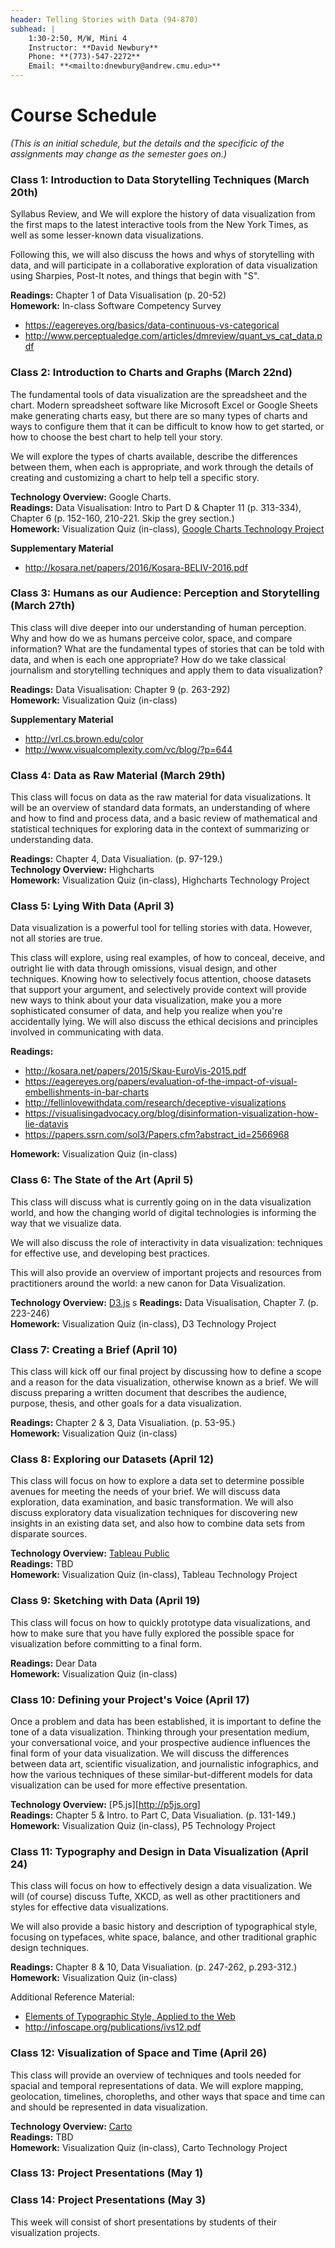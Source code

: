 ```yaml
---
header: Telling Stories with Data (94-870)
subhead: |
    1:30-2:50, M/W, Mini 4  
    Instructor: **David Newbury**  
    Phone: **(773)-547-2272**  
    Email: **<mailto:dnewbury@andrew.cmu.edu>**  
---
```


# Course Schedule

*(This is an initial schedule, but the details and the specificic of the assignments may change as the semester goes on.)* 

### Class 1: Introduction to Data Storytelling Techniques (March 20th)

Syllabus Review, and 
We will explore the history of data visualization from the first maps to the latest interactive tools from the New York Times, as well as some lesser-known data visualizations.

Following this, we will also discuss the hows and whys of storytelling with data, and will participate in a collaborative exploration of data visualization using Sharpies, Post-It notes, and things that begin with "S". 

**Readings:** Chapter 1 of Data Visualisation (p. 20-52)  
**Homework:** In-class Software Competency Survey

* <https://eagereyes.org/basics/data-continuous-vs-categorical>
* <http://www.perceptualedge.com/articles/dmreview/quant_vs_cat_data.pdf>

### Class 2: Introduction to Charts and Graphs (March 22nd)


The fundamental tools of data visualization are the spreadsheet and the chart. Modern spreadsheet software like Microsoft Excel or Google Sheets make generating charts easy, but there are so many types of charts and ways to configure them that it can be difficult to know how to get started, or how to choose the best chart to help tell your story.

We will explore the types of charts available, describe the differences between them, when each is appropriate, and work through the details of creating and customizing a chart to help tell a specific story. 

**Technology Overview:** Google Charts.  
**Readings:** Data Visualisation: Intro to Part D & Chapter 11 (p. 313-334), Chapter 6 (p. 152-160, 210-221. Skip the grey section.)  
**Homework:** Visualization Quiz (in-class), [Google Charts Technology Project](/homework/homework_1.html)

**Supplementary Material**

* <http://kosara.net/papers/2016/Kosara-BELIV-2016.pdf>

### Class 3: Humans as our Audience: Perception and Storytelling (March 27th)

This class will dive deeper into our understanding of human perception.  Why and how do we as humans perceive color, space, and compare information?  What are the fundamental types of stories that can be told with data, and when is each one appropriate?  How do we take classical journalism and storytelling techniques and apply them to data visualization?

**Readings:** Data Visualisation: Chapter 9 (p. 263-292)  
**Homework:** Visualization Quiz (in-class)

**Supplementary Material**  

* <http://vrl.cs.brown.edu/color>
* <http://www.visualcomplexity.com/vc/blog/?p=644>

### Class 4: Data as Raw Material (March 29th)

This class will focus on data as the raw material for data visualizations.  It will be an overview of standard data formats, an understanding of where and how to find and process data, and a basic review of mathematical and statistical techniques for exploring data in the context of summarizing or understanding data.

**Readings:** Chapter 4, Data Visualiation. (p. 97-129.)  
**Technology Overview:** Highcharts  
**Homework:** Visualization Quiz (in-class), Highcharts Technology Project  

### Class 5: Lying With Data (April 3)

Data visualization is a powerful tool for telling stories with data.  However, not all stories are true.

This class will explore, using real examples, of how to conceal, deceive, and outright lie with data through omissions, visual design, and other techniques. Knowing how to selectively focus attention, choose datasets that support your argument, and selectively provide context will provide new ways to think about your data visualization, make you a more sophisticated consumer of data, and help you realize when you're accidentally lying.  We will also discuss the ethical decisions and principles involved in communicating with data.

**Readings:**  

* <http://kosara.net/papers/2015/Skau-EuroVis-2015.pdf>
* <https://eagereyes.org/papers/evaluation-of-the-impact-of-visual-embellishments-in-bar-charts>
* <http://fellinlovewithdata.com/research/deceptive-visualizations>
* <https://visualisingadvocacy.org/blog/disinformation-visualization-how-lie-datavis>
* <https://papers.ssrn.com/sol3/Papers.cfm?abstract_id=2566968>

**Homework:** Visualization Quiz (in-class)

### Class 6: The State of the Art (April 5)

This class will discuss what is currently going on in the data visualization world, and how the changing world of digital technologies is informing the way that we visualize data.

We will also discuss the role of interactivity in data visualization:  techniques for effective use, and developing best practices.

This will also provide an overview of important projects and resources from practitioners around the world: a new canon for Data Visualization.

**Technology Overview:** [D3.js](https://d3js.org)  s
**Readings:**  Data Visualisation, Chapter 7. (p. 223-246)  
**Homework:** Visualization Quiz (in-class), D3 Technology Project  



### Class 7: Creating a Brief  (April 10)

This class will kick off our final project by discussing how to define a scope and a reason for the data visualization, otherwise known as a brief.  We will discuss preparing a written document that describes the audience, purpose, thesis, and other goals for a data visualization.

**Readings:** Chapter 2 & 3, Data Visualiation. (p. 53-95.)  
**Homework:** Visualization Quiz (in-class)  



### Class 8: Exploring our Datasets (April 12)

This class will focus on how to explore a data set to determine possible avenues for meeting the needs of your brief.  We will discuss data exploration, data examination, and basic transformation.  We will also discuss exploratory data visualization techniques for discovering new insights in an existing data set, and also how to combine data sets from disparate sources.

**Technology Overview:** [Tableau Public](https://public.tableau.com/s/)  
**Readings:** TBD  
**Homework:** Visualization Quiz (in-class), Tableau Technology Project  



### Class 9: Sketching with Data (April 19)

This class will focus on how to quickly prototype data visualizations, and how to make sure that you have fully explored the possible space for visualization before committing to a final form.

**Readings:** Dear Data  
**Homework:** Visualization Quiz (in-class)  



### Class 10: Defining your Project's Voice (April 17)

Once a problem and data has been established, it is important to define the tone of a data visualization.  Thinking through your presentation medium, your conversational voice, and your prospective audience influences the final form of your data visualization.  We will discuss the differences between data art, scientific visualization, and journalistic infographics, and how the various techniques of these similar-but-different models for data visualization can be used for more effective presentation.

**Technology Overview:**  [P5.js][http://p5js.org]  
**Readings:** Chapter 5 & Intro. to Part C, Data Visualiation. (p. 131-149.)  
**Homework:** Visualization Quiz (in-class), P5 Technology Project  



### Class 11:  Typography and Design in Data Visualization (April 24)

This class will focus on how to effectively design a data visualization.  We will (of course) discuss Tufte, XKCD, as well as other practitioners and styles for effective data visualizations.

We will also provide a basic history and description of typographical style, focusing on typefaces, white space, balance, and other traditional graphic design techniques.

**Readings:** Chapter 8 & 10, Data Visualiation. (p. 247-262, p.293-312.)  
**Homework:** Visualization Quiz (in-class)

Additional Reference Material:

* [Elements of Typographic Style, Applied to the Web](http://webtypography.net)
* <http://infoscape.org/publications/ivs12.pdf>


### Class 12:  Visualization of Space and Time (April 26)

This class will provide an overview of techniques and tools needed for spacial and temporal representations of data. We will explore mapping, geolocation, timelines, choropleths, and other ways that space and time can and should be represented in data visualization.

**Technology Overview:**  [Carto](https://carto.com)  
**Readings:** TBD  
**Homework:** Visualization Quiz (in-class), Carto Technology Project  


### Class 13: Project Presentations (May 1)

### Class 14: Project Presentations (May 3)

This week will consist of short presentations by students of their visualization projects.